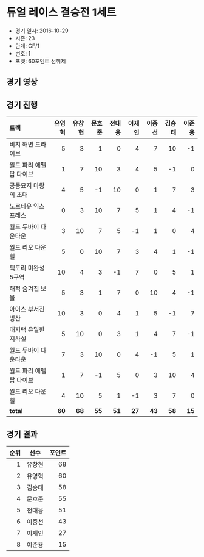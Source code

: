 # 듀얼 레이스 결승전 1세트

- 경기 일시: 2016-10-29
- 시즌: 23
- 단계: GF/1
- 번호: 1
- 포맷: 60포인트 선취제





## 경기 영상
## 경기 진행

| 트랙 | 유영혁 | 유창현 | 문호준 | 전대웅 | 이재인 | 이중선 | 김승태 | 이준용 |
|:---|---:|---:|---:|---:|---:|---:|---:|---:|
| 비치 해변 드라이브 | 5 | 3 | 1 | 0 | 4 | 7 | 10 | -1 |
| 월드 파리 에펠탑 다이브 | 1 | 7 | 10 | 3 | 4 | 5 | -1 | 0 |
| 공동묘지 마왕의 초대 | 4 | 5 | -1 | 10 | 0 | 1 | 7 | 3 |
| 노르테유 익스프레스 | 0 | 3 | 10 | 7 | 5 | 1 | 4 | -1 |
| 월드 두바이 다운타운 | 3 | 10 | 7 | 5 | -1 | 1 | 0 | 4 |
| 월드 리오 다운힐 | 5 | 0 | 10 | 7 | 3 | 4 | 1 | -1 |
| 팩토리 미완성 5구역 | 10 | 4 | 3 | -1 | 7 | 0 | 5 | 1 |
| 해적 숨겨진 보물 | 5 | 3 | 1 | 7 | 0 | 10 | 4 | -1 |
| 아이스 부서진 빙산 | 10 | 3 | 0 | 4 | 1 | 5 | -1 | 7 |
| 대저택 은밀한 지하실 | 5 | 10 | 0 | 3 | 1 | 4 | 7 | -1 |
| 월드 두바이 다운타운 | 7 | 3 | 10 | 0 | 4 | -1 | 5 | 1 |
| 월드 파리 에펠탑 다이브 | 1 | 7 | -1 | 5 | 0 | 3 | 10 | 4 |
| 월드 리오 다운힐 | 4 | 10 | 5 | 1 | -1 | 3 | 7 | 0 |
| __total__ | __60__ | __68__ | __55__ | __51__ | __27__ | __43__ | __58__ | __15__ |




## 경기 결과

| 순위 | 선수 | 포인트 |
|---:|:---:|---:|
| 1 | 유창현 | 68 |
| 2 | 유영혁 | 60 |
| 3 | 김승태 | 58 |
| 4 | 문호준 | 55 |
| 5 | 전대웅 | 51 |
| 6 | 이중선 | 43 |
| 7 | 이재인 | 27 |
| 8 | 이준용 | 15 |

